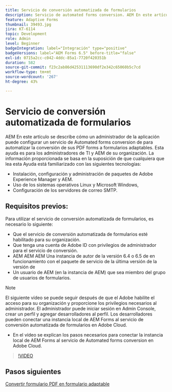 ```yaml
---
title: Servicio de conversión automatizada de formularios
description: Servicio de automated forms conversion. AEM En este artículo se describe cómo un administrador de la aplicación puede configurar un servicio de Automated forms conversion de para automatizar la conversión de sus PDF forms a formularios adaptables. AEM Esta ayuda está destinada a administradores de TI y de la organización de los administradores de la organización.
feature: Adaptive Forms
thumbnail: 39493.jpg
jira: KT-6114
topic: Development
role: Admin
level: Beginner
badgeIntegration: label="Integración" type="positive"
badgeVersions: label="AEM Forms 6.5" before-title="false"
exl-id: 0715a2cc-c042-4ddc-85a1-7720f420351b
duration: 582
source-git-commit: f23c2ab86d42531113690df2e342c65060b5c7cd
workflow-type: tm+mt
source-wordcount: '267'
ht-degree: 43%

---
```


# Servicio de conversión automatizada de formularios 

AEM En este artículo se describe cómo un administrador de la aplicación puede configurar un servicio de Automated forms conversion de para automatizar la conversión de sus PDF forms a formularios adaptables. Esta ayuda es para los administradores de TI y AEM de su organización. La información proporcionada se basa en la suposición de que cualquiera que lea esta Ayuda está familiarizado con las siguientes tecnologías:

* Instalación, configuración y administración de paquetes de Adobe Experience Manager y AEM.
* Uso de los sistemas operativos Linux y Microsoft Windows,
* Configuración de los servidores de correo SMTP.

## Requisitos previos:

Para utilizar el servicio de conversión automatizada de formularios, es necesario lo siguiente:

* Que el servicio de conversión automatizada de formularios esté habilitado para su organización.
* Que tenga una cuenta de Adobe ID con privilegios de administrador para el servicio de conversión.
* AEM AEM AEM Una instancia de autor de la versión 6.4 o 6.5 de en funcionamiento con el paquete de servicio de la última versión de la versión de
* Un usuario de AEM (en la instancia de AEM) que sea miembro del grupo de usuarios de formularios.

>[!NOTE]
>El siguiente vídeo se puede seguir después de que el Adobe habilite el acceso para su organización y proporcione los privilegios necesarios al administrador. El administrador puede iniciar sesión en Admin Console, crear un perfil y agregar desarrolladores al perfil. Los desarrolladores pueden conectar una instancia local de AEM Forms al servicio de conversión automatizada de formularios en Adobe Cloud.

* En el vídeo se explican los pasos necesarios para conectar la instancia local de AEM Forms al servicio de Automated forms conversion en Adobe Cloud.

>[!VIDEO](https://video.tv.adobe.com/v/39493?quality=12&learn=on)

## Pasos siguientes

[Convertir formulario PDF en formulario adaptable](./convert-pdf-form-into-adaptive-form.md)